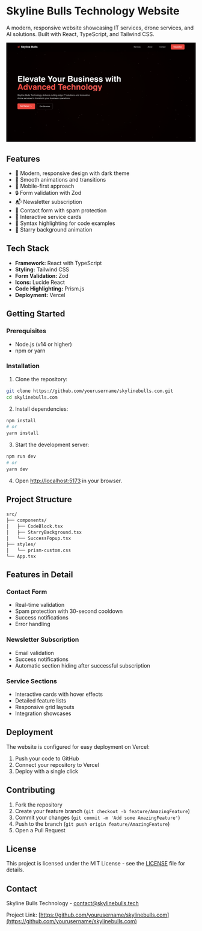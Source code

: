 # Skyline Bulls Technology Website

A modern, responsive website showcasing IT services, drone services, and AI solutions. Built with React, TypeScript, and Tailwind CSS.

![Skyline Bulls Technology](public/preview.png)

## Features

- 🎨 Modern, responsive design with dark theme
- 🚀 Smooth animations and transitions
- 📱 Mobile-first approach
- 🔒 Form validation with Zod
- 📬 Newsletter subscription
- 📝 Contact form with spam protection
- 💫 Interactive service cards
- 🎯 Syntax highlighting for code examples
- 🌟 Starry background animation

## Tech Stack

- **Framework:** React with TypeScript
- **Styling:** Tailwind CSS
- **Form Validation:** Zod
- **Icons:** Lucide React
- **Code Highlighting:** Prism.js
- **Deployment:** Vercel

## Getting Started

### Prerequisites

- Node.js (v14 or higher)
- npm or yarn

### Installation

1. Clone the repository:
```bash
git clone https://github.com/yourusername/skylinebulls.com.git
cd skylinebulls.com
```

2. Install dependencies:
```bash
npm install
# or
yarn install
```

3. Start the development server:
```bash
npm run dev
# or
yarn dev
```

4. Open [http://localhost:5173](http://localhost:5173) in your browser.

## Project Structure

```
src/
├── components/
│   ├── CodeBlock.tsx
│   ├── StarryBackground.tsx
│   └── SuccessPopup.tsx
├── styles/
│   └── prism-custom.css
└── App.tsx
```

## Features in Detail

### Contact Form
- Real-time validation
- Spam protection with 30-second cooldown
- Success notifications
- Error handling

### Newsletter Subscription
- Email validation
- Success notifications
- Automatic section hiding after successful subscription

### Service Sections
- Interactive cards with hover effects
- Detailed feature lists
- Responsive grid layouts
- Integration showcases

## Deployment

The website is configured for easy deployment on Vercel:

1. Push your code to GitHub
2. Connect your repository to Vercel
3. Deploy with a single click

## Contributing

1. Fork the repository
2. Create your feature branch (`git checkout -b feature/AmazingFeature`)
3. Commit your changes (`git commit -m 'Add some AmazingFeature'`)
4. Push to the branch (`git push origin feature/AmazingFeature`)
5. Open a Pull Request

## License

This project is licensed under the MIT License - see the [LICENSE](LICENSE) file for details.

## Contact

Skyline Bulls Technology - [contact@skylinebulls.tech](mailto:contact@skylinebulls.tech)

Project Link: [https://github.com/yourusername/skylinebulls.com](https://github.com/yourusername/skylinebulls.com) 